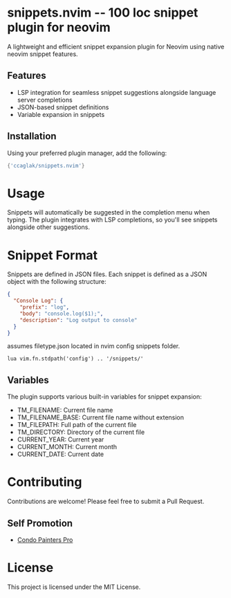 # snippets.nvim -- 100 loc snippet plugin for neovim

A lightweight and efficient snippet expansion plugin for Neovim using native neovim snippet features.

## Features

- LSP integration for seamless snippet suggestions alongside language server completions
- JSON-based snippet definitions
- Variable expansion in snippets

## Installation

Using your preferred plugin manager, add the following:

```lua
{'ccaglak/snippets.nvim'}
```

# Usage
Snippets will automatically be suggested in the completion menu when typing. The plugin integrates with LSP completions, so you'll see snippets alongside other suggestions.

# Snippet Format
Snippets are defined in JSON files. Each snippet is defined as a JSON object with the following structure:

```json
{
  "Console Log": {
    "prefix": "log",
    "body": "console.log($1);",
    "description": "Log output to console"
  }
}
```
assumes filetype.json located in nvim config snippets folder.

```lua vim.fn.stdpath('config') .. '/snippets/' ```

## Variables
The plugin supports various built-in variables for snippet expansion:

- TM_FILENAME: Current file name
- TM_FILENAME_BASE: Current file name without extension
- TM_FILEPATH: Full path of the current file
- TM_DIRECTORY: Directory of the current file
- CURRENT_YEAR: Current year
- CURRENT_MONTH: Current month
- CURRENT_DATE: Current date

# Contributing
Contributions are welcome! Please feel free to submit a Pull Request.


## Self Promotion

- [Condo Painters Pro](https://www.condopainterspro.ca)

# License
This project is licensed under the MIT License.
